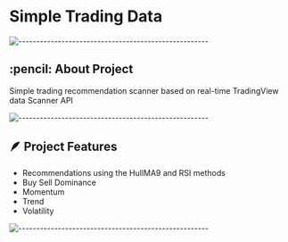 # Simple Trading Data 
![-----------------------------------------------------](https://raw.githubusercontent.com/andreasbm/readme/master/assets/lines/rainbow.png)
<h2 id="about-the-project"> :pencil: About Project</h2>
Simple trading recommendation scanner based on real-time TradingView data Scanner API

![-----------------------------------------------------](https://raw.githubusercontent.com/andreasbm/readme/master/assets/lines/rainbow.png)

<h2 id="about-the-project"> 🪶 Project Features</h2>

* Recommendations using the HullMA9 and RSI methods
* Buy Sell Dominance
* Momentum
* Trend
* Volatility


![-----------------------------------------------------](https://raw.githubusercontent.com/andreasbm/readme/master/assets/lines/rainbow.png)
